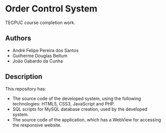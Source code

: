 # Order Control System

TECPUC course completion work.

## Authors

- André Felipe Pereira dos Santos
- Guilherme Douglas Beitum
- João Gabardo da Cunha

## Description

This repository has:

- The source code of the developed system, using the following technologies: HTML5, CSS3, JavaScript and PHP.
- SQL scripts for MySQL database creation, used by the developed system.
- The source code of the application, which has a WebView for accessing the responsive website.
